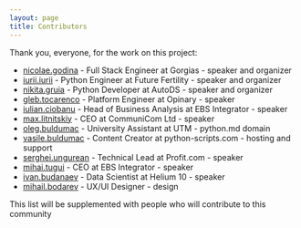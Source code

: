 ```yaml
---
layout: page
title: Contributors
---
```


Thank you, everyone, for the work on this project:

* [nicolae.godina](https://www.linkedin.com/in/nicolae-godina/) - Full Stack Engineer at Gorgias - speaker and organizer
* [iurii.iurii](https://www.linkedin.com/in/iurii-iurii/) - Python Engineer at Future Fertility - speaker and organizer
* [nikita.gruia](https://www.linkedin.com/in/nikitagruia-dev) - Python Developer at AutoDS - speaker and organizer
* [gleb.tocarenco](https://www.linkedin.com/in/gleb-tocarenco-a1645b15/) - Platform Engineer at Opinary - speaker
* [iulian.ciobanu](https://www.linkedin.com/in/iulian-ciobanu-22964578/) - Head of Business Analysis at EBS Integrator - speaker
* [max.litnitskiy](https://www.linkedin.com/in/litnimax/) - CEO at CommuniCom Ltd - speaker
* [oleg.buldumac](https://www.facebook.com/oleg.buldumac) - University Assistant at UTM - python.md domain
* [vasile.buldumac](https://www.linkedin.com/in/vasile-buldumac-41013612b/) - Content Creator at python-scripts.com - hosting and support
* [serghei.ungurean](https://www.linkedin.com/in/serghei-ungurean-7b1618156/) - Technical Lead at Profit.com - speaker
* [mihai.tugui](https://www.linkedin.com/in/mihaitugui/) - CEO at EBS Integrator - speaker
* [ivan.budanaev](https://www.linkedin.com/in/ivanbudanaev/) - Data Scientist at Helium 10 - speaker
* [mihail.bodarev](https://www.linkedin.com/in/mihailbodarev/) - UX/UI Designer - design

This list will be supplemented with people who will contribute to this community
